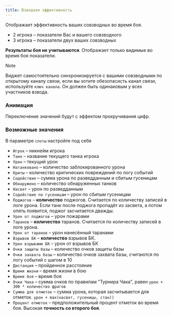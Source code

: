 ```yaml
---
title: Взводная эффективность
---
```


Отображает эффективность ваших совзводных во время боя.
- 2 игрока – показатели Вас и вашего совзводного
- 3 игрока – показатели двух ваших совзводных

**Результаты боя не учитываются**. Отображает только видимые во время боя показатели.

> [!NOTE]
> Виджет самостоятельно синхронизируется с вашими совзводными по открытому каналу связи, если вы хотите обезопасисть канал связи, используйте `ключ канала`. Он должен быть одинаковым у всех участников взвода.

### Анимация
Переключение значений будут с эффектом прокручивания цифр.


### Возможные значения
В параметре `слоты` настройте под себя

- `Игрок` – никнейм игрока
- `Танк` – название текущего танка игрока
- `Урон` – текущий урон
- `Натанковано` – количество заблокированного урона
- `Криты` – количество критических повреждений по логу событий 
- `Содействие` – сумма урона по разведданным и сбитым гусеницам
- `Обнаружено` – количество обнаруженных танков
- `Насвет` – урон по разведданным
- `Содействие по гусеницам` – урон по сбитым гусеницам
- `Поджогов` – **количество** поджогов. Считается по количеству записей в логе урона. Если танк после поджога пропадёт из засвета, а потом опять появится, поджог засчитается дважды.
- `Урон от поджогов` – урон пожарами
- `Таранов` – **количество** таранов. Считается по количеству записей в логе урона. 
- `Урон от таранов` – урон нанесённый таранами
- `Взрывов БК` – **количество** взрывов БК.
- `Урон взрывами БК` – урон от взрывов БК
- `Очки защиты базы` – количество очков защиты базы
- `Очки захвата базы` – количество очков захвата базы, считаются по логу событий с шагом в 10
- `Дистанция` – пройденное расстояние
- `Время жизни` – время жизни в бою
- `Время боя` – время боя
- `Очки Чака` – сумма очков по правилам "Турнира Чака", равен `урон + 300 * количество фрагов`
- `Сумма для отметок` – сумма урона, которая засчитывается для отметок. `урон + max(насвет, гусеницы, стан))`
- `Процент отметок` – предположительный процент отметок во время боя. Высокая **точность со второго боя**.